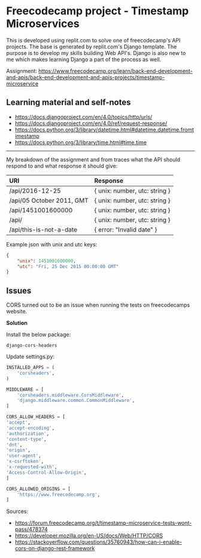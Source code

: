 # Freecodecamp project - Timestamp Microservices

This is developed using replit.com to solve one of freecodecamp's API projects. The base is generated by replit.com's Django template. The purpose is to develop my skills building Web API's. Django is also new to me which makes learning Django a part of the process as well.

Assignment: https://www.freecodecamp.org/learn/back-end-development-and-apis/back-end-development-and-apis-projects/timestamp-microservice

## Learning material and self-notes ##

* https://docs.djangoproject.com/en/4.0/topics/http/urls/
* https://docs.djangoproject.com/en/4.0/ref/request-response/
* https://docs.python.org/3/library/datetime.html#datetime.datetime.fromtimestamp
* https://docs.python.org/3/library/time.html#time.time

___

My breakdown of the assignment and from traces what the API should respond to and what response it should give:

|URI|Response|
|:-|:-|
| /api/2016-12-25 | { unix: number, utc: string } |
| /api/05 October 2011, GMT | { unix: number, utc: string } |
| /api/1451001600000 | { unix: number, utc: string } |
| /api/ | { unix: number, utc: string } |
| /api/this-is-not-a-date | { error: "Invalid date" }|

Example json with unix and utc keys:

~~~json
{
    "unix": 1451001600000, 
    "utc": "Fri, 25 Dec 2015 00:00:00 GMT"
}
~~~

## Issues ##

CORS turned out to be an issue when running the tests on freecodecamps website.

**Solution**

Install the below package:

~~~shell
django-cors-headers
~~~

Update settings.py:

~~~python
INSTALLED_APPS = (
    'corsheaders',
)
~~~

~~~python
MIDDLEWARE = [
    'corsheaders.middleware.CorsMiddleware',
    'django.middleware.common.CommonMiddleware',
]
~~~

~~~python
CORS_ALLOW_HEADERS = [
'accept',
'accept-encoding',
'authorization',
'content-type',
'dnt',
'origin',
'user-agent',
'x-csrftoken',
'x-requested-with',
'Access-Control-Allow-Origin',
]
~~~

~~~python
CORS_ALLOWED_ORIGINS = [
    'https://www.freecodecamp.org',
]
~~~

Sources:
* https://forum.freecodecamp.org/t/timestamp-microservice-tests-wont-pass/478374
* https://developer.mozilla.org/en-US/docs/Web/HTTP/CORS
* https://stackoverflow.com/questions/35760943/how-can-i-enable-cors-on-django-rest-framework